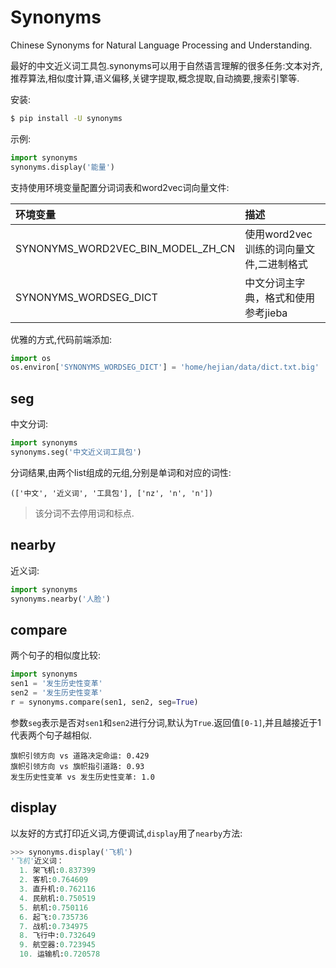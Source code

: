 # Synonyms
Chinese Synonyms for Natural Language Processing and Understanding.

最好的中文近义词工具包.synonyms可以用于自然语言理解的很多任务:文本对齐,推荐算法,相似度计算,语义偏移,关键字提取,概念提取,自动摘要,搜索引擎等.

安装:
```bash
$ pip install -U synonyms
```

示例:
```python
import synonyms
synonyms.display('能量')
```

支持使用环境变量配置分词词表和word2vec词向量文件:

|环境变量                            |描述                                  |
|:----------------------------------|:------------------------------------|
|SYNONYMS_WORD2VEC_BIN_MODEL_ZH_CN  |使用word2vec训练的词向量文件,二进制格式   |
|SYNONYMS_WORDSEG_DICT              |中文分词主字典，格式和使用参考jieba       |

优雅的方式,代码前端添加:
```python
import os
os.environ['SYNONYMS_WORDSEG_DICT'] = 'home/hejian/data/dict.txt.big'
```

## seg
中文分词:
```python
import synonyms
synonyms.seg('中文近义词工具包')
```

分词结果,由两个list组成的元组,分别是单词和对应的词性:
```
(['中文', '近义词', '工具包'], ['nz', 'n', 'n'])
```

>该分词不去停用词和标点.

## nearby
近义词:
```python
import synonyms
synonyms.nearby('人脸')
```

## compare
两个句子的相似度比较:
```python
import synonyms
sen1 = '发生历史性变革'
sen2 = '发生历史性变革'
r = synonyms.compare(sen1, sen2, seg=True)
```

参数`seg`表示是否对`sen1`和`sen2`进行分词,默认为`True`.返回值`[0-1]`,并且越接近于1代表两个句子越相似.
```
旗帜引领方向 vs 道路决定命运: 0.429
旗帜引领方向 vs 旗帜指引道路: 0.93
发生历史性变革 vs 发生历史性变革: 1.0
```

## display
以友好的方式打印近义词,方便调试,`display`用了`nearby`方法:
```python
>>> synonyms.display('飞机')
'飞机'近义词：
  1. 架飞机:0.837399
  2. 客机:0.764609
  3. 直升机:0.762116
  4. 民航机:0.750519
  5. 航机:0.750116
  6. 起飞:0.735736
  7. 战机:0.734975
  8. 飞行中:0.732649
  9. 航空器:0.723945
  10. 运输机:0.720578
```
